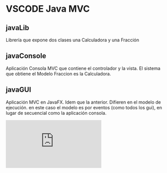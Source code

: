 # VSCODE Java MVC

## javaLib
Librería que expone dos clases una Calculadora y una Fracción

## javaConsole
Aplicación Consola MVC que contiene el controlador y la vista. El sistema que obtiene el Modelo Fraccion es la Calculadora.

## javaGUI
Aplicación MVC en JavaFX. Idem que la anterior.
Difieren en el modelo de ejecución. en este caso el modelo es por eventos (como todos los gui), en lugar de secuencial como la aplicación consola.

![Ver análisis UML](https://github.com/srlopez/RUP/blob/main/ejemplos/fraccion_completo.md)